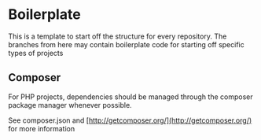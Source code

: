 # Boilerplate

This is a template to start off the structure for every repository. The branches
from here may contain boilerplate code for starting off specific types of
projects

## Composer
For PHP projects, dependencies should be managed through the composer package manager whenever possible.

See composer.json and [http://getcomposer.org/](http://getcomposer.org/) for more information
